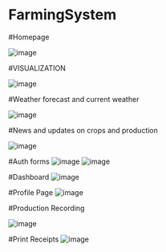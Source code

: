 # FarmingSystem

#Homepage

![image](https://github.com/dennisngugiwambui/FarmingSystem/assets/112067611/fb9e4e21-d62b-48fb-93a1-9510363be1cc)



#VISUALIZATION

![image](https://github.com/dennisngugiwambui/FarmingSystem/assets/112067611/e34e9889-85b5-4fa6-bfeb-a687c62fcae2)

#Weather forecast and current weather

![image](https://github.com/dennisngugiwambui/FarmingSystem/assets/112067611/6967eb94-d5db-407d-a729-f2dcc7c1e429)


#News and updates on crops and production

![image](https://github.com/dennisngugiwambui/FarmingSystem/assets/112067611/3a174e8a-081c-4d01-acb6-8aaa57009be8)


#Auth forms
![image](https://github.com/dennisngugiwambui/FarmingSystem/assets/112067611/3abfb8d5-5778-41f4-9f61-2a73eddfe710)
![image](https://github.com/dennisngugiwambui/FarmingSystem/assets/112067611/19d1f3e2-0001-4dbe-b333-df4e4845bb76)

#Dashboard
![image](https://github.com/dennisngugiwambui/FarmingSystem/assets/112067611/003fd2b2-5ad1-4197-a191-fb1eaf11eceb)

#Profile Page
![image](https://github.com/dennisngugiwambui/FarmingSystem/assets/112067611/fe96bf8f-935a-40b2-aa9d-9d4de6aeb3fc)


#Production Recording

![image](https://github.com/dennisngugiwambui/FarmingSystem/assets/112067611/5a82531f-8be5-4788-83d1-9c15f1fde44b)

#Print Receipts
![image](https://github.com/dennisngugiwambui/FarmingSystem/assets/112067611/98d00276-8920-4a25-ac0f-956829475814)



